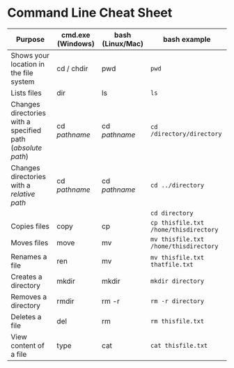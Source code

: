# Command Line Cheat Sheet

| Purpose                                                     | cmd.exe (Windows) | bash (Linux/Mac) | bash example                            |
| ----------------------------------------------------------- | ----------------- | ---------------- | --------------------------------------- |
| Shows your location in the file system                      | cd / chdir        | pwd              | `pwd`                                   |
| Lists files                                                 | dir               | ls               | `ls`                                    |
| Changes directories with a specified path (_absolute path_) | cd _pathname_     | cd _pathname_    | `cd /directory/directory`               |
| Changes directories with a _relative path_                  | cd _pathname_     | cd _pathname_    | `cd ../directory`                       |
|                                                             |                   |                  | `cd directory`                          |
| Copies files                                                | copy              | cp               | `cp thisfile.txt /home/thisdirectory`   |
| Moves files                                                 | move              | mv               | `mv thisfile.txt /home/thisdirectory`   |
| Renames a file                                              | ren               | mv               | `mv thisfile.txt thatfile.txt`          |
| Creates a directory                                         | mkdir             | mkdir            | `mkdir directory`                       |
| Removes a directory                                         | rmdir             | rm -r            | `rm -r directory`                       |
| Deletes a file                                              | del               | rm               | `rm thisfile.txt`                       |
| View content of a file                                      | type              | cat              | `cat thisfile.txt`                      |
